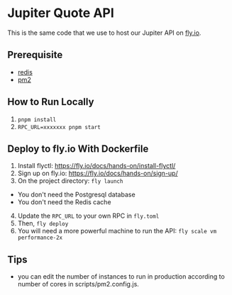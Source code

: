 # Jupiter Quote API

This is the same code that we use to host our Jupiter API on [fly.io](https://fly.io).

## Prerequisite

- [redis](https://redis.io/docs/getting-started/installation/install-redis-on-mac-os/)
- [pm2](https://pm2.io/docs/runtime/guide/installation/)

## How to Run Locally

1. `pnpm install`
2. `RPC_URL=xxxxxxx pnpm start`

## Deploy to fly.io With Dockerfile

1. Install flyctl: https://fly.io/docs/hands-on/install-flyctl/
2. Sign up on fly.io: https://fly.io/docs/hands-on/sign-up/
3. On the project directory: `fly launch`
  * You don't need the Postgresql database
  * You don't need the Redis cache
4. Update the `RPC_URL` to your own RPC in `fly.toml`
5. Then, `fly deploy`
6. You will need a more powerful machine to run the API: `fly scale vm performance-2x`

## Tips
- you can edit the number of instances to run in production according to number of cores in scripts/pm2.config.js.
